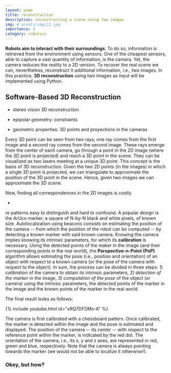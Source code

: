 ```yaml
---
layout: page
title: reconstruction
description: reconstructing a scene using two images
img: # assets/img/12.jpg
importance: 1
category: robotics
---
```


**Robots aim to interact with their surroundings**. To do so, information is retrieved from the environment using sensors. One of the cheapest sensors,
able to capture a vast quantity of information, is the camera. Yet, the camera reduces the reality to a 2D version. To recover the real scene we can, 
nevertheless, reconstruct it additional information, i.e., two images. In this practice, **3D reconstruction** using two images as input will be implemented
using Python.


## Software-Based 3D Reconstruction

- stereo vision 3D reconstruction

- epipolar geometry: constraints
- geometric properties: 3D points and proyections in the cameras


Every 3D point can be seen from two rays; one ray comes from the first image and a second ray comes from the second image. These rays emerge from the center of each camera, go through a point in the 2D image (where the 3D point is projected) and reach a 3D point in the scene. They can be visualized as two lasers meeting at a unique 3D point. This concept is the basis of 3D reconstruction. Given the two 2D points (in the images) in which a single 3D point is projected, we can triangulate to approximate the position of the 3D point in the scene. Hence, given two images we can approximate the 3D scene.

Now, finding all correspondences in the 2D images is costly. 



-
re patterns easy to distinguish and hard to confound. A popular design is the ArUco marker, a square of N-by-N black and white 
pixels, of known size. Autolocalization using beacons consists on estimating the position of the camera  -- from which the position of 
the robot can be computed -- by detecting a known marker with said known camera. Knowing the camera implies knowing its intrinsic parameters,
for which its **calibration** is necessary. Using the detected points of the maker in the image (and their corresponding points in the real 
world), the **Perspective-n-Point (PnP)** algorithm allows estimating the pose (i.e., position and orientation) of an object with respect to a 
known camera (or the pose of the camera with respect to the object). In sum, the process can be divided in three steps: *1) calibration* of 
the camera to obtain its intrinsic parameters, *2) detection of the marker* in the image, *3) computation of the pose* of the object (or camera) 
using the intrinsic parameters, the detected points of the marker in the image and the known points of the marker in the real world.

The final result looks as follows:

{% include youtube.html id="xRQ7DFDMx-A" %}


The camera is first calibrated with a chessboard pattern. Once calibrated, the marker is detected within the image and the pose is estimated and
displayed. The position of the camera -- its center -- with respect to the reference point within the marker, is indicated by the red dot. The orientation
of the camera, i.e., its x, y and z axes, are represented in red, green and blue, respectively. Note that the camera is always pointing towards the 
marker (we would not be able to localize it otherwise!).


### Okey, but how?
